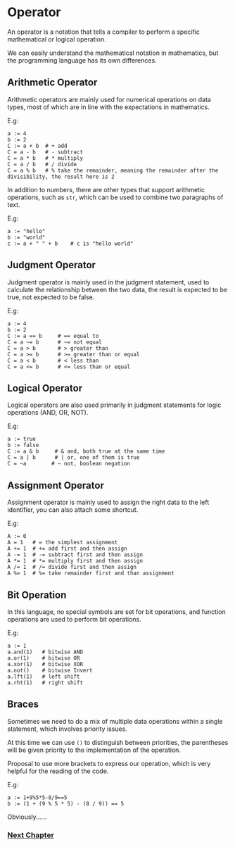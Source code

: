# Operator
An operator is a notation that tells a compiler to perform a specific mathematical or logical operation.

We can easily understand the mathematical notation in mathematics, but the programming language has its own differences.

## Arithmetic Operator
Arithmetic operators are mainly used for numerical operations on data types, most of which are in line with the expectations in mathematics.

E.g:
```
a := 4
b := 2
C := a + b  # + add
C = a - b   # - subtract
C = a * b   # * multiply
C = a / b   # / divide
C = a % b   # % take the remainder, meaning the remainder after the divisibility, the result here is 2
```
In addition to numbers, there are other types that support arithmetic operations, such as `str`, which can be used to combine two paragraphs of text.

E.g:
```
a := "hello"
b := "world"
c := a + " " + b    # c is "hello world"
```
## Judgment Operator
Judgment operator is mainly used in the judgment statement, used to calculate the relationship between the two data, the result is expected to be true, not expected to be false.

E.g:
```
a := 4
b := 2
C := a == b     # == equal to
C = a ~= b      # ~= not equal
C = a > b       # > greater than
C = a >= b      # >= greater than or equal
C = a < b       # < less than
C = a <= b      # <= less than or equal
```
## Logical Operator
Logical operators are also used primarily in judgment statements for logic operations (AND, OR, NOT).

E.g:
```
a := true
b := false
C := a & b     # & and, both true at the same time
C = a | b      # | or, one of them is true
C = ~a        # ~ not, boolean negation
```
## Assignment Operator
Assignment operator is mainly used to assign the right data to the left identifier, you can also attach some shortcut.

E.g:
```
A := 0
A = 1   # = the simplest assignment
A += 1  # += add first and then assign
A -= 1  # -= subtract first and then assign
A *= 1  # *= multiply first and then assign
A /= 1  # /= divide first and then assign
A %= 1  # %= take remainder first and than assignment
```
## Bit Operation
In this language, no special symbols are set for bit operations, and function operations are used to perform bit operations.

E.g:
```
a := 1
a.and(1)   # bitwise AND
a.or(1)    # bitwise OR
a.xor(1)   # bitwise XOR
a.not()    # bitwise Invert
a.lft(1)   # left shift 
a.rht(1)   # right shift
```
## Braces
Sometimes we need to do a mix of multiple data operations within a single statement, which involves priority issues.

At this time we can use `()` to distinguish between priorities, the parentheses will be given priority to the implementation of the operation.

Proposal to use more brackets to express our operation, which is very helpful for the reading of the code.

E.g:
```
a := 1+9%5*5-8/9==5
b := (1 + (9 % 5 * 5) - (8 / 9)) == 5
```
Obviously……

### [Next Chapter](collection-type.md)